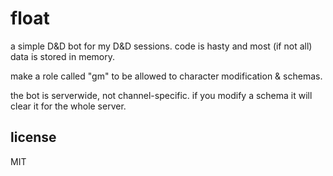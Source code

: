 # float

a simple D&D bot for my D&D sessions. code is hasty and most (if not all) data is stored in memory.

make a role called "gm" to be allowed to character modification & schemas.

the bot is serverwide, not channel-specific. if you modify a schema it will clear it for the whole server.

## license

MIT
